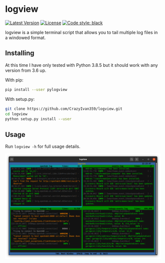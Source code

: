 # logview

[![Latest Version](https://img.shields.io/github/v/tag/CrazyIvan359/logview?label=release)](https://github.com/CrazyIvan359/logview/releases)
[![License](https://img.shields.io/badge/license-MIT-green)](https://github.com/CrazyIvan359/logview/blob/master/LICENSE)
[![Code style: black](https://img.shields.io/badge/code%20style-black-000000.svg)](https://github.com/psf/black)

logview is a simple terminal script that allows you to tail multiple log files
in a windowed format.

## Installing

At this time I have only tested with Python 3.8.5 but it should work with any version
from 3.6 up.

With pip:

```bash
pip install --user pylogview
```

With setup.py:

```bash
git clone https://github.com/CrazyIvan359/logview.git
cd logview
python setup.py install --user
```

## Usage

Run `logview -h` for full usage details.

![logview screenshot](https://github.com/CrazyIvan359/logview/blob/master/screenshot.png)

